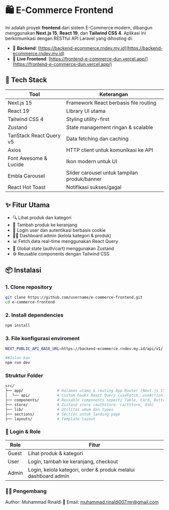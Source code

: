 # 🛍️ E-Commerce Frontend

Ini adalah proyek **frontend** dari sistem E-Commerce modern, dibangun menggunakan **Next.js 15**, **React 19**, dan **Tailwind CSS 4**. Aplikasi ini berkomunikasi dengan RESTful API Laravel yang dihosting di:

- 🔗 **Backend**: [https://backend-ecommerce.rndev.my.id](https://backend-ecommerce.rndev.my.id)
- 🔗 **Live Frontend**: [https://frontend-e-commerce-dun.vercel.app/](https://frontend-e-commerce-dun.vercel.app/)

## 🚀 Tech Stack

| Tool                    | Keterangan                                   |
| ----------------------- | -------------------------------------------- |
| Next.js 15              | Framework React berbasis file routing        |
| React 19                | Library UI utama                             |
| Tailwind CSS 4          | Styling utility-first                        |
| Zustand                 | State management ringan & scalable           |
| TanStack React Query v5 | Data fetching dan caching                    |
| Axios                   | HTTP client untuk komunikasi ke API          |
| Font Awesome & Lucide   | Ikon modern untuk UI                         |
| Embla Carousel          | Slider carousel untuk tampilan produk/banner |
| React Hot Toast         | Notifikasi sukses/gagal                      |

## ✨ Fitur Utama

- 🔍 Lihat produk dan kategori
- 🛒 Tambah produk ke keranjang
- 🔐 Login user dan autentikasi berbasis cookie
- 🧑‍💼 Dashboard admin (kelola kategori & produk)
- 📊 Fetch data real-time menggunakan React Query
- 🧠 Global state (auth/cart) menggunakan Zustand
- ⚙️ Reusable components dengan Tailwind CSS

## 📦 Instalasi

### 1. Clone repository

```bash
git clone https://github.com/username/e-commerce-frontend.git
cd e-commerce-frontend
```

### 2. Install dependencies

```bash
npm install
```

### 3. File konfigurasi enviroment

```bash
NEXT_PUBLIC_API_BASE_URL=https://backend-ecommerce.rndev.my.id/api/v1/

##Jalan kan
npm run dev

```

### Struktur Folder

```bash
src/
├── app/               # Halaman utama & routing App Router (Next.js 15)
│  └── api/            # Custom hooks React Query (useFetch, useAction)
├── components/        # Reusable components seperti Table, Card, Button
├── store/             # Zustand store (authStore, cartStore, dsb)
├── lib/               # Utilitas umum dan types
├── sections/          # Section untuk landing page
├── layouts/           # Template layout
```

### 🔐 Login & Role

| Role  | Fitur                                                          |
| ----- | -------------------------------------------------------------- |
| Guest | Lihat produk & kategori                                        |
| User  | Login, tambah ke keranjang, checkout                           |
| Admin | Login, kelola kategori, order & produk melalui dashboard admin |

### 🧑‍💻 Pengembang

Author: Muhammad Rinaldi
📧 Email: muhammad.rinaldi007.mr@gmail.com
